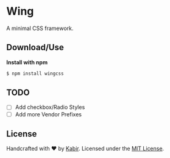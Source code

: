 # Wing

A minimal CSS framework.

## Download/Use

**Install with npm**

```sh
$ npm install wingcss
```


## TODO
- [ ] Add checkbox/Radio Styles
- [ ] Add more Vendor Prefixes

## License

Handcrafted with ♥ by [Kabir](http://kabir.ml). Licensed under the [MIT License](http://kingpixil.github.io/license).